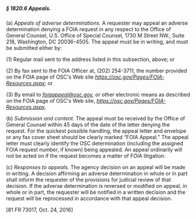 ##### § 1820.6 Appeals. #####

(a) *Appeals of adverse determinations.* A requester may appeal an adverse determination denying a FOIA request in any respect to the Office of General Counsel, U.S. Office of Special Counsel, 1730 M Street NW., Suite 218, Washington, DC 20036-4505. The appeal must be in writing, and must be submitted either by:

(1) Regular mail sent to the address listed in this subsection, above; or

(2) By fax sent to the FOIA Officer at, (202) 254-3711, the number provided on the FOIA page of OSC's Web site *https://osc.gov/Pages/FOIA-Resources.aspx;* or

(3) By email to *foiaappeal@osc.gov,* or other electronic means as described on the FOIA page of OSC's Web site, *https://osc.gov/Pages/FOIA-Resources.aspx.*

(b) *Submission and content.* The appeal must be received by the Office of General Counsel within 45 days of the date of the letter denying the request. For the quickest possible handling, the appeal letter and envelope or any fax cover sheet should be clearly marked “FOIA Appeal.” The appeal letter must clearly identify the OSC determination (including the assigned FOIA request number, if known) being appealed. An appeal ordinarily will not be acted on if the request becomes a matter of FOIA litigation.

(c) *Responses to appeals.* The agency decision on an appeal will be made in writing. A decision affirming an adverse determination in whole or in part shall inform the requester of the provisions for judicial review of that decision. If the adverse determination is reversed or modified on appeal, in whole or in part, the requester will be notified in a written decision and the request will be reprocessed in accordance with that appeal decision.

[81 FR 73017, Oct. 24, 2016]